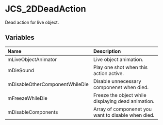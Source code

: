 # JCS_2DDeadAction

Dead action for live object.

## Variables

| Name | Description |
|:---|:---|
| mLiveObjectAnimator | Live object animation. |
| mDieSound | Play one shot when this action active. |
| mDisableOtherComponentWhileDie | Disable unnecessary componenet when died. |
| mFreezeWhileDie | Freeze the object while displaying dead animation. |
| mDisableComponents | Array of componenet you want to disable when died. |
